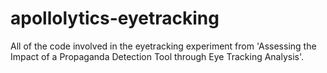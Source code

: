 # apollolytics-eyetracking
All of the code involved in the eyetracking experiment from 'Assessing the Impact of a Propaganda Detection Tool through Eye Tracking Analysis'.
